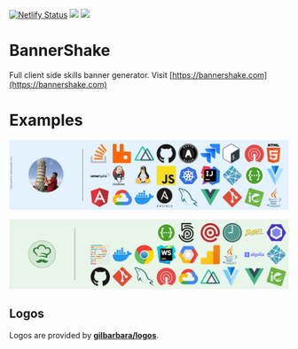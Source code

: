 [![Netlify Status](https://api.netlify.com/api/v1/badges/113e9559-403b-4890-9e6b-8935234cdd00/deploy-status)](https://app.netlify.com/sites/bannershake/deploys)
![](https://img.shields.io/badge/Vue.js-2.6.11-green.svg?style=flat-square&logo=vue%2Ejs)
![](https://img.shields.io/badge/Vuetify-2.2.11-green.svg?style=flat-square&logo=vuetify)

# BannerShake

Full client side skills banner generator. Visit [https://bannershake.com](https://bannershake.com)

# Examples
![](src/static/examples/boukadam-banner.png)

![](src/static/examples/wafood-skills-banner.png)

## Logos

Logos are provided by **[gilbarbara/logos](https://github.com/gilbarbara/logos)**.



